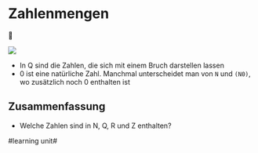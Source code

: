 # Zahlenmengen
🧮

![][image-1]

- In Q sind die Zahlen, die sich mit einem Bruch darstellen lassen
- 0 ist eine natürliche Zahl. Manchmal unterscheidet man von `N` und `(N0)`, wo zusätzlich noch 0 enthalten ist

## Zusammenfassung
- Welche Zahlen sind in N, Q, R und Z enthalten?

[image-1]:	assets/IMG_0164.jpg

#learning unit#